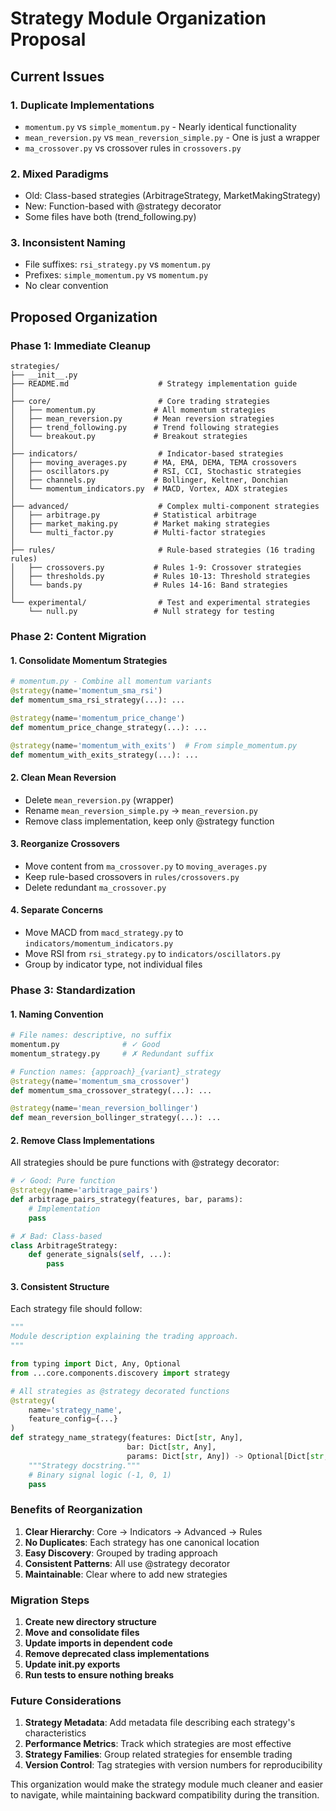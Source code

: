 # Strategy Module Organization Proposal

## Current Issues

### 1. **Duplicate Implementations**
- `momentum.py` vs `simple_momentum.py` - Nearly identical functionality
- `mean_reversion.py` vs `mean_reversion_simple.py` - One is just a wrapper
- `ma_crossover.py` vs crossover rules in `crossovers.py`

### 2. **Mixed Paradigms**
- Old: Class-based strategies (ArbitrageStrategy, MarketMakingStrategy)
- New: Function-based with @strategy decorator
- Some files have both (trend_following.py)

### 3. **Inconsistent Naming**
- File suffixes: `rsi_strategy.py` vs `momentum.py`
- Prefixes: `simple_momentum.py` vs `momentum.py`
- No clear convention

## Proposed Organization

### Phase 1: Immediate Cleanup

```
strategies/
├── __init__.py
├── README.md                    # Strategy implementation guide
│
├── core/                        # Core trading strategies
│   ├── momentum.py             # All momentum strategies
│   ├── mean_reversion.py       # Mean reversion strategies
│   ├── trend_following.py      # Trend following strategies
│   └── breakout.py             # Breakout strategies
│
├── indicators/                  # Indicator-based strategies
│   ├── moving_averages.py      # MA, EMA, DEMA, TEMA crossovers
│   ├── oscillators.py          # RSI, CCI, Stochastic strategies
│   ├── channels.py             # Bollinger, Keltner, Donchian
│   └── momentum_indicators.py  # MACD, Vortex, ADX strategies
│
├── advanced/                    # Complex multi-component strategies
│   ├── arbitrage.py            # Statistical arbitrage
│   ├── market_making.py        # Market making strategies
│   └── multi_factor.py         # Multi-factor strategies
│
├── rules/                       # Rule-based strategies (16 trading rules)
│   ├── crossovers.py           # Rules 1-9: Crossover strategies
│   ├── thresholds.py           # Rules 10-13: Threshold strategies
│   └── bands.py                # Rules 14-16: Band strategies
│
└── experimental/                # Test and experimental strategies
    └── null.py                 # Null strategy for testing
```

### Phase 2: Content Migration

#### 1. **Consolidate Momentum Strategies**
```python
# momentum.py - Combine all momentum variants
@strategy(name='momentum_sma_rsi')
def momentum_sma_rsi_strategy(...): ...

@strategy(name='momentum_price_change')
def momentum_price_change_strategy(...): ...

@strategy(name='momentum_with_exits')  # From simple_momentum.py
def momentum_with_exits_strategy(...): ...
```

#### 2. **Clean Mean Reversion**
- Delete `mean_reversion.py` (wrapper)
- Rename `mean_reversion_simple.py` → `mean_reversion.py`
- Remove class implementation, keep only @strategy function

#### 3. **Reorganize Crossovers**
- Move content from `ma_crossover.py` to `moving_averages.py`
- Keep rule-based crossovers in `rules/crossovers.py`
- Delete redundant `ma_crossover.py`

#### 4. **Separate Concerns**
- Move MACD from `macd_strategy.py` to `indicators/momentum_indicators.py`
- Move RSI from `rsi_strategy.py` to `indicators/oscillators.py`
- Group by indicator type, not individual files

### Phase 3: Standardization

#### 1. **Naming Convention**
```python
# File names: descriptive, no suffix
momentum.py              # ✓ Good
momentum_strategy.py     # ✗ Redundant suffix

# Function names: {approach}_{variant}_strategy
@strategy(name='momentum_sma_crossover')
def momentum_sma_crossover_strategy(...): ...

@strategy(name='mean_reversion_bollinger')
def mean_reversion_bollinger_strategy(...): ...
```

#### 2. **Remove Class Implementations**
All strategies should be pure functions with @strategy decorator:
```python
# ✓ Good: Pure function
@strategy(name='arbitrage_pairs')
def arbitrage_pairs_strategy(features, bar, params):
    # Implementation
    pass

# ✗ Bad: Class-based
class ArbitrageStrategy:
    def generate_signals(self, ...):
        pass
```

#### 3. **Consistent Structure**
Each strategy file should follow:
```python
"""
Module description explaining the trading approach.
"""

from typing import Dict, Any, Optional
from ...core.components.discovery import strategy

# All strategies as @strategy decorated functions
@strategy(
    name='strategy_name',
    feature_config={...}
)
def strategy_name_strategy(features: Dict[str, Any], 
                          bar: Dict[str, Any], 
                          params: Dict[str, Any]) -> Optional[Dict[str, Any]]:
    """Strategy docstring."""
    # Binary signal logic (-1, 0, 1)
    pass
```

### Benefits of Reorganization

1. **Clear Hierarchy**: Core → Indicators → Advanced → Rules
2. **No Duplicates**: Each strategy has one canonical location
3. **Easy Discovery**: Grouped by trading approach
4. **Consistent Patterns**: All use @strategy decorator
5. **Maintainable**: Clear where to add new strategies

### Migration Steps

1. **Create new directory structure**
2. **Move and consolidate files**
3. **Update imports in dependent code**
4. **Remove deprecated class implementations**
5. **Update __init__.py exports**
6. **Run tests to ensure nothing breaks**

### Future Considerations

1. **Strategy Metadata**: Add metadata file describing each strategy's characteristics
2. **Performance Metrics**: Track which strategies are most effective
3. **Strategy Families**: Group related strategies for ensemble trading
4. **Version Control**: Tag strategies with version numbers for reproducibility

This organization would make the strategy module much cleaner and easier to navigate, while maintaining backward compatibility during the transition.